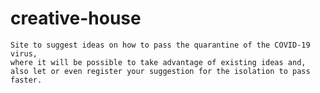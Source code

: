 # creative-house
    Site to suggest ideas on how to pass the quarantine of the COVID-19 virus,
    where it will be possible to take advantage of existing ideas and,
    also let or even register your suggestion for the isolation to pass faster.